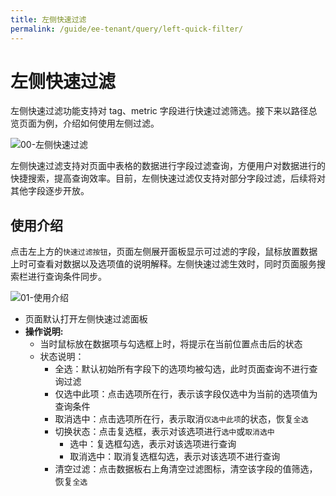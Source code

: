 ```yaml
---
title: 左侧快速过滤
permalink: /guide/ee-tenant/query/left-quick-filter/
---
```


# 左侧快速过滤

左侧快速过滤功能支持对 tag、metric 字段进行快速过滤筛选。接下来以路径总览页面为例，介绍如何使用左侧过滤。

![00-左侧快速过滤](https://yunshan-guangzhou.oss-cn-beijing.aliyuncs.com/pub/pic/20230920650a9fb1183e5.png)

左侧快速过滤支持对页面中表格的数据进行字段过滤查询，方便用户对数据进行的快捷搜索，提高查询效率。目前，左侧快速过滤仅支持对部分字段过滤，后续将对其他字段逐步开放。

## 使用介绍

点击左上方的`快速过滤按钮`，页面左侧展开面板显示可过滤的字段，鼠标放置数据上时可查看对数据以及选项值的说明解释。左侧快速过滤生效时，同时页面服务搜索栏进行查询条件同步。

![01-使用介绍](https://yunshan-guangzhou.oss-cn-beijing.aliyuncs.com/pub/pic/20230920650a9fb139c2f.png)

- 页面默认打开左侧快速过滤面板
- **操作说明:**
  - 当时鼠标放在数据项与勾选框上时，将提示在当前位置点击后的状态
  - 状态说明：
    - 全选：默认初始所有字段下的选项均被勾选，此时页面查询不进行查询过滤
    - 仅选中此项：点击选项所在行，表示该字段仅选中为当前的选项值为查询条件
    - 取消选中：点击选项所在行，表示取消`仅选中此项`的状态，恢复`全选`
    - 切换状态：点击复选框，表示对该选项进行`选中`或`取消选中`
      - 选中：复选框勾选，表示对该选项进行查询
      - 取消选中：取消复选框勾选，表示对该选项不进行查询
    - 清空过滤：点击数据板右上角清空过滤图标，清空该字段的值筛选，恢复`全选`

